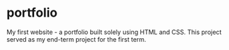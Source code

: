 # portfolio
My first website - a portfolio built solely using HTML and CSS. This project served as my end-term project for the first term.
